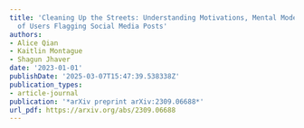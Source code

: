 ```yaml
---
title: 'Cleaning Up the Streets: Understanding Motivations, Mental Models, and Concerns
  of Users Flagging Social Media Posts'
authors:
- Alice Qian
- Kaitlin Montague
- Shagun Jhaver
date: '2023-01-01'
publishDate: '2025-03-07T15:47:39.538338Z'
publication_types:
- article-journal
publication: '*arXiv preprint arXiv:2309.06688*'
url_pdf: https://arxiv.org/abs/2309.06688
---
```

